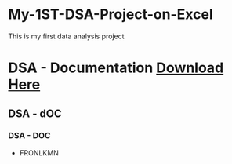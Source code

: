 # My-1ST-DSA-Project-on-Excel
This is my first data analysis project
# DSA - Documentation [Download Here](https://www.eventvillageltd.com)
## DSA - dOC
### DSA - DOC      
- FRONLKMN
